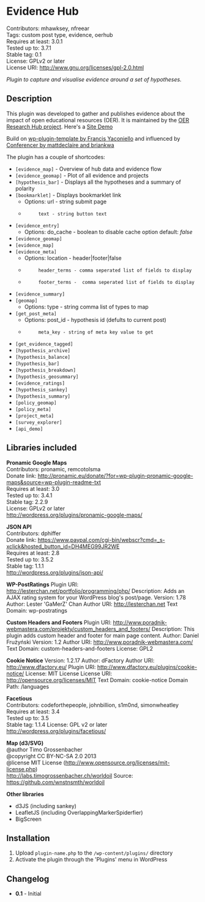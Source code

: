 Evidence Hub 
====
Contributors: mhawksey, nfreear  
Tags: custom post type, evidence, oerhub   
Requires at least: 3.0.1  
Tested up to: 3.7.1  
Stable tag: 0.1    
License: GPLv2 or later  
License URI: http://www.gnu.org/licenses/gpl-2.0.html  

*Plugin to capture and visualise evidence around a set of hypotheses.*

Description
----

This plugin was developed to gather and publishes evidence about the impact of open educational resources (OER). It is maintained by the [OER Research Hub project](http://oerresearchhub.org/). Here's a [Site Demo](http://sites.hawksey.info/oerhub/)

Build on [wp-plugin-template by Francis Yaconiello](https://github.com/fyaconiello/wp_plugin_template) and influenced by [Conferencer by mattdeclaire and
briankwa](http://wordpress.org/plugins/conferencer/)

The plugin has a couple of shortcodes:  
* `[evidence_map]` - Overview of hub data and evidence flow  
* `[evidence_geomap]` - Plot of all evidence and projects  
* `[hypothesis_bar]` - Displays all the hypotheses and a summary of polarity 
* `[bookmarklet]` - Displays bookmarklet link 
  * Options: url - string submit page
  *          text - string button text
* `[evidence_entry]`
  * Options: do_cache - boolean to disable cache option default: *false*
* `[evidence_geomap]`	
* `[evidence_map]	`
* `[evidence_meta]`	
  * Options: location - header|footer|false
  *          header_terms - comma seperated list of fields to display
  *          footer_terms -  comma seperated list of fields to display
* `[evidence_summary]`	
* `[geomap]`
  * Options: type - string comma list of types to map
* `[get_post_meta]`	
  * Options: post_id - hypothesis id (defults to current post)
  *          meta_key - string of meta key value to get
* `[get_evidence_tagged]`	
* `[hypothesis_archive]`	
* `[hypothesis_balance]`	
* `[hypothesis_bar]`
* `[hypothesis_breakdown]`
* `[hypothesis_geosummary]`	
* `[evidence_ratings]`
* `[hypothesis_sankey]`	
* `[hypothesis_summary]`	
* `[policy_geomap]`
* `[policy_meta]`
* `[project_meta]`		
* `[survey_explorer]`
* `[api_demo]`

Libraries included
----

**Pronamic Google Maps**  
Contributors: pronamic, remcotolsma   
Donate link: http://pronamic.eu/donate/?for=wp-plugin-pronamic-google-maps&source=wp-plugin-readme-txt  
Requires at least: 3.0  
Tested up to: 3.4.1  
Stable tag: 2.2.9  
License: GPLv2 or later  
http://wordpress.org/plugins/pronamic-google-maps/  

**JSON API**  
Contributors: dphiffer  
Donate link: https://www.paypal.com/cgi-bin/webscr?cmd=_s-xclick&hosted_button_id=DH4MEG99JR2WE  
Requires at least: 2.8  
Tested up to: 3.5.2  
Stable tag: 1.1.1  
http://wordpress.org/plugins/json-api/  

**WP-PostRatings**
Plugin URI: http://lesterchan.net/portfolio/programming/php/
Description: Adds an AJAX rating system for your WordPress blog's post/page.
Version: 1.78
Author: Lester 'GaMerZ' Chan
Author URI: http://lesterchan.net
Text Domain: wp-postratings

**Custom Headers and Footers**
Plugin URI: http://www.poradnik-webmastera.com/projekty/custom_headers_and_footers/
Description: This plugin adds custom header and footer for main page content.
Author: Daniel Frużyński
Version: 1.2
Author URI: http://www.poradnik-webmastera.com/
Text Domain: custom-headers-and-footers
License: GPL2

**Cookie Notice**
Version: 1.2.17
Author: dFactory
Author URI: http://www.dfactory.eu/
Plugin URI: http://www.dfactory.eu/plugins/cookie-notice/
License: MIT License
License URI: http://opensource.org/licenses/MIT
Text Domain: cookie-notice
Domain Path: /languages

**Facetious**  
Contributors: codeforthepeople, johnbillion, s1m0nd, simonwheatley  
Requires at least: 3.4  
Tested up to: 3.5  
Stable tag: 1.1.4 
License: GPL v2 or later  
http://wordpress.org/plugins/facetious/  

**Map (d3/SVG)**  
@author    		Timo Grossenbacher  
@copyright		CC BY-NC-SA 2.0 2013  
@license		MIT License (http://www.opensource.org/licenses/mit-license.php)  
http://labs.timogrossenbacher.ch/worldoil
Source: https://github.com/wnstnsmth/worldoil 

**Other libraries**   
+ d3JS (including sankey)
+ LeafletJS (including OverlappingMarkerSpiderfier)
+ BigScreen


Installation
----

1. Upload `plugin-name.php` to the `/wp-content/plugins/` directory
1. Activate the plugin through the 'Plugins' menu in WordPress

Changelog
----

* **0.1** - Initial

